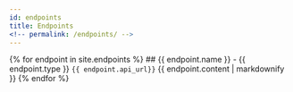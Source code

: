 ```yaml
--- 
id: endpoints
title: Endpoints
<!-- permalink: /endpoints/ -->
---
```

    
{% for endpoint in site.endpoints %}
    ## {{ endpoint.name }} - {{ endpoint.type }}
    `{{ endpoint.api_url}}`
    {{ endpoint.content | markdownify }}
{% endfor %}